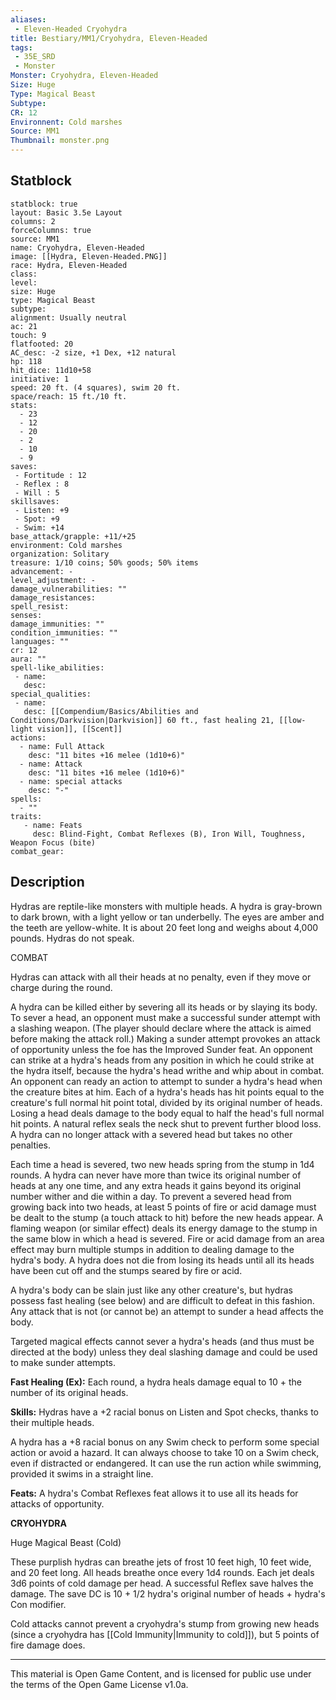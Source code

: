 ```yaml
---
aliases:
 - Eleven-Headed Cryohydra
title: Bestiary/MM1/Cryohydra, Eleven-Headed
tags: 
 - 35E_SRD
 - Monster
Monster: Cryohydra, Eleven-Headed
Size: Huge
Type: Magical Beast
Subtype: 
CR: 12
Environnent: Cold marshes
Source: MM1
Thumbnail: monster.png
---
```


## Statblock

```statblock
statblock: true
layout: Basic 3.5e Layout
columns: 2
forceColumns: true
source: MM1 
name: Cryohydra, Eleven-Headed
image: [[Hydra, Eleven-Headed.PNG]]
race: Hydra, Eleven-Headed
class: 
level: 
size: Huge
type: Magical Beast
subtype: 
alignment: Usually neutral
ac: 21
touch: 9
flatfooted: 20
AC_desc: -2 size, +1 Dex, +12 natural
hp: 118
hit_dice: 11d10+58
initiative: 1
speed: 20 ft. (4 squares), swim 20 ft.
space/reach: 15 ft./10 ft.
stats:
  - 23
  - 12
  - 20
  - 2
  - 10
  - 9
saves:
 - Fortitude : 12
 - Reflex : 8
 - Will : 5
skillsaves:
 - Listen: +9
 - Spot: +9
 - Swim: +14
base_attack/grapple: +11/+25
environment: Cold marshes
organization: Solitary
treasure: 1/10 coins; 50% goods; 50% items
advancement: -
level_adjustment: -
damage_vulnerabilities: ""
damage_resistances: 
spell_resist: 
senses: 
damage_immunities: ""
condition_immunities: ""
languages: ""
cr: 12
aura: ""
spell-like_abilities:
 - name: 
   desc: 
special_qualities:
 - name:
   desc: [[Compendium/Basics/Abilities and Conditions/Darkvision|Darkvision]] 60 ft., fast healing 21, [[low-light vision]], [[Scent]]
actions:
  - name: Full Attack
    desc: "11 bites +16 melee (1d10+6)"
  - name: Attack
    desc: "11 bites +16 melee (1d10+6)"
  - name: special attacks
    desc: "-"
spells:
  - ""
traits:
   - name: Feats
     desc: Blind-Fight, Combat Reflexes (B), Iron Will, Toughness, Weapon Focus (bite)
combat_gear:  
```

## Description



Hydras are reptile-like monsters with multiple heads. A hydra is gray-brown to dark brown, with a light yellow or tan underbelly. The eyes are amber and the teeth are yellow-white. It is about 20 feet long and weighs about 4,000 pounds. Hydras do not speak.

COMBAT

Hydras can attack with all their heads at no penalty, even if they move or charge during the round.

A hydra can be killed either by severing all its heads or by slaying its body. To sever a head, an opponent must make a successful sunder attempt with a slashing weapon. (The player should declare where the attack is aimed before making the attack roll.) Making a sunder attempt provokes an attack of opportunity unless the foe has the Improved Sunder feat. An opponent can strike at a hydra's heads from any position in which he could strike at the hydra itself, because the hydra's head writhe and whip about in combat. An opponent can ready an action to attempt to sunder a hydra's head when the creature bites at him. Each of a hydra's heads has hit points equal to the creature's full normal hit point total, divided by its original number of heads. Losing a head deals damage to the body equal to half the head's full normal hit points. A natural reflex seals the neck shut to prevent further blood loss. A hydra can no longer attack with a severed head but takes no other penalties.

Each time a head is severed, two new heads spring from the stump in 1d4 rounds. A hydra can never have more than twice its original number of heads at any one time, and any extra heads it gains beyond its original number wither and die within a day. To prevent a severed head from growing back into two heads, at least 5 points of fire or acid damage must be dealt to the stump (a touch attack to hit) before the new heads appear. A flaming weapon (or similar effect) deals its energy damage to the stump in the same blow in which a head is severed. Fire or acid damage from an area effect may burn multiple stumps in addition to dealing damage to the hydra's body. A hydra does not die from losing its heads until all its heads have been cut off and the stumps seared by fire or acid.

A hydra's body can be slain just like any other creature's, but hydras possess fast healing (see below) and are difficult to defeat in this fashion. Any attack that is not (or cannot be) an attempt to sunder a head affects the body.

Targeted magical effects cannot sever a hydra's heads (and thus must be directed at the body) unless they deal slashing damage and could be used to make sunder attempts.


**Fast Healing (Ex):** Each round, a hydra heals damage equal to 10 + the number of its original heads.


**Skills:** Hydras have a +2 racial bonus on Listen and Spot checks, thanks to their multiple heads.

A hydra has a +8 racial bonus on any Swim check to perform some special action or avoid a hazard. It can always choose to take 10 on a Swim check, even if distracted or endangered. It can use the run action while swimming, provided it swims in a straight line.


**Feats:** A hydra's Combat Reflexes feat allows it to use all its heads for attacks of opportunity.


**CRYOHYDRA**


Huge Magical Beast (Cold)

These purplish hydras can breathe jets of frost 10 feet high, 10 feet wide, and 20 feet long. All heads breathe once every 1d4 rounds. Each jet deals 3d6 points of cold damage per head. A successful Reflex save halves the damage. The save DC is 10 + 1/2 hydra's original number of heads + hydra's Con modifier.

Cold attacks cannot prevent a cryohydra's stump from growing new heads (since a cryohydra has [[Cold Immunity|Immunity to cold]]), but 5 points of fire damage does.

---

This material is Open Game Content, and is licensed for public use under the terms of the Open Game License v1.0a.
